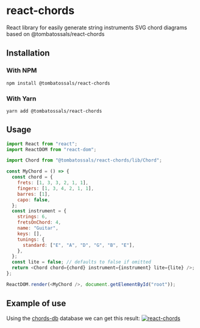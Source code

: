 # react-chords

React library for easily generate string instruments SVG chord diagrams based on @tombatossals/react-chords

## Installation

### With NPM

```
npm install @tombatossals/react-chords
```

### With Yarn

```
yarn add @tombatossals/react-chords
```

## Usage

```js
import React from "react";
import ReactDOM from "react-dom";

import Chord from "@tombatossals/react-chords/lib/Chord";

const MyChord = () => {
  const chord = {
    frets: [1, 3, 3, 2, 1, 1],
    fingers: [1, 3, 4, 2, 1, 1],
    barres: [1],
    capo: false,
  };
  const instrument = {
    strings: 6,
    fretsOnChord: 4,
    name: "Guitar",
    keys: [],
    tunings: {
      standard: ["E", "A", "D", "G", "B", "E"],
    },
  };
  const lite = false; // defaults to false if omitted
  return <Chord chord={chord} instrument={instrument} lite={lite} />;
};

ReactDOM.render(<MyChord />, document.getElementById("root"));
```

## Example of use

Using the [chords-db](http://github.com/tombatossals/chords-db) database we can get this result:
[![react-chords](https://raw.githubusercontent.com/tombatossals/react-chords/webpage/src/images/react-chords.png)](https://tombatossals.github.io/react-chords/)
